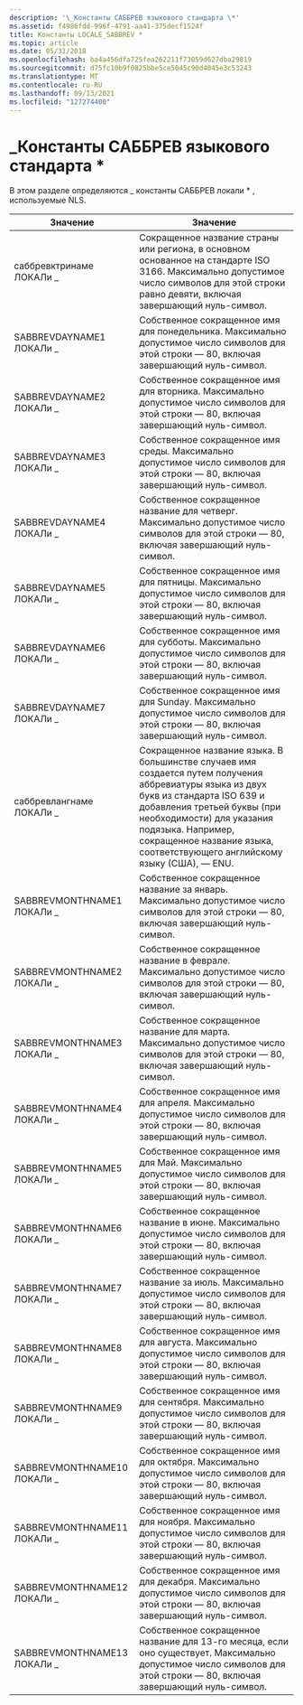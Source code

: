 ```yaml
---
description: '\_Константы САББРЕВ языкового стандарта \*'
ms.assetid: f4986fdd-996f-4791-aa41-375decf1524f
title: Константы LOCALE_SABBREV *
ms.topic: article
ms.date: 05/31/2018
ms.openlocfilehash: ba4a456dfa725fea262211f73059d627dba29819
ms.sourcegitcommit: d75fc10b9f0825bbe5ce5045c90d4045e3c53243
ms.translationtype: MT
ms.contentlocale: ru-RU
ms.lasthandoff: 09/13/2021
ms.locfileid: "127274400"
---
```

# <a name="locale_sabbrev-constants"></a>\_Константы САББРЕВ языкового стандарта \*

В этом разделе определяются \_ константы САББРЕВ локали \* , используемые NLS.



| Значение                      | Значение                                                                                                                                                                                                                                                                                                                          |
|----------------------------|----------------------------------------------------------------------------------------------------------------------------------------------------------------------------------------------------------------------------------------------------------------------------------------------------------------------------------|
| саббревктринаме ЛОКАЛи \_    | Сокращенное название страны или региона, в основном основанное на стандарте ISO 3166. Максимально допустимое число символов для этой строки равно девяти, включая завершающий нуль-символ.                                                                                                                                         |
| SABBREVDAYNAME1 ЛОКАЛи \_    | Собственное сокращенное имя для понедельника. Максимально допустимое число символов для этой строки — 80, включая завершающий нуль-символ.                                                                                                                                                                                      |
| SABBREVDAYNAME2 ЛОКАЛи \_    | Собственное сокращенное имя для вторника. Максимально допустимое число символов для этой строки — 80, включая завершающий нуль-символ.                                                                                                                                                                                     |
| SABBREVDAYNAME3 ЛОКАЛи \_    | Собственное сокращенное имя среды. Максимально допустимое число символов для этой строки — 80, включая завершающий нуль-символ.                                                                                                                                                                                   |
| SABBREVDAYNAME4 ЛОКАЛи \_    | Собственное сокращенное название для четверг. Максимально допустимое число символов для этой строки — 80, включая завершающий нуль-символ.                                                                                                                                                                                    |
| SABBREVDAYNAME5 ЛОКАЛи \_    | Собственное сокращенное имя для пятницы. Максимально допустимое число символов для этой строки — 80, включая завершающий нуль-символ.                                                                                                                                                                                      |
| SABBREVDAYNAME6 ЛОКАЛи \_    | Собственное сокращенное имя для субботы. Максимально допустимое число символов для этой строки — 80, включая завершающий нуль-символ.                                                                                                                                                                                    |
| SABBREVDAYNAME7 ЛОКАЛи \_    | Собственное сокращенное имя для Sunday. Максимально допустимое число символов для этой строки — 80, включая завершающий нуль-символ.                                                                                                                                                                                      |
| саббревлангнаме ЛОКАЛи \_    | Сокращенное название языка. В большинстве случаев имя создается путем получения аббревиатуры языка из двух букв из стандарта ISO 639 и добавления третьей буквы (при необходимости) для указания подязыка. Например, сокращенное название языка, соответствующего английскому языку (США), — ENU. |
| SABBREVMONTHNAME1 ЛОКАЛи \_  | Собственное сокращенное название за январь. Максимально допустимое число символов для этой строки — 80, включая завершающий нуль-символ.                                                                                                                                                                                     |
| SABBREVMONTHNAME2 ЛОКАЛи \_  | Собственное сокращенное название в феврале. Максимально допустимое число символов для этой строки — 80, включая завершающий нуль-символ.                                                                                                                                                                                    |
| SABBREVMONTHNAME3 ЛОКАЛи \_  | Собственное сокращенное название для марта. Максимально допустимое число символов для этой строки — 80, включая завершающий нуль-символ.                                                                                                                                                                                       |
| SABBREVMONTHNAME4 ЛОКАЛи \_  | Собственное сокращенное имя для апреля. Максимально допустимое число символов для этой строки — 80, включая завершающий нуль-символ.                                                                                                                                                                                       |
| SABBREVMONTHNAME5 ЛОКАЛи \_  | Собственное сокращенное имя для Май. Максимально допустимое число символов для этой строки — 80, включая завершающий нуль-символ.                                                                                                                                                                                         |
| SABBREVMONTHNAME6 ЛОКАЛи \_  | Собственное сокращенное название в июне. Максимально допустимое число символов для этой строки — 80, включая завершающий нуль-символ.                                                                                                                                                                                        |
| SABBREVMONTHNAME7 ЛОКАЛи \_  | Собственное сокращенное название за июль. Максимально допустимое число символов для этой строки — 80, включая завершающий нуль-символ.                                                                                                                                                                                        |
| SABBREVMONTHNAME8 ЛОКАЛи \_  | Собственное сокращенное имя для августа. Максимально допустимое число символов для этой строки — 80, включая завершающий нуль-символ.                                                                                                                                                                                      |
| SABBREVMONTHNAME9 ЛОКАЛи \_  | Собственное сокращенное имя для сентября. Максимально допустимое число символов для этой строки — 80, включая завершающий нуль-символ.                                                                                                                                                                                   |
| SABBREVMONTHNAME10 ЛОКАЛи \_ | Собственное сокращенное имя для октября. Максимально допустимое число символов для этой строки — 80, включая завершающий нуль-символ.                                                                                                                                                                                     |
| SABBREVMONTHNAME11 ЛОКАЛи \_ | Собственное сокращенное имя для ноября. Максимально допустимое число символов для этой строки — 80, включая завершающий нуль-символ.                                                                                                                                                                                    |
| SABBREVMONTHNAME12 ЛОКАЛи \_ | Собственное сокращенное имя для декабря. Максимально допустимое число символов для этой строки — 80, включая завершающий нуль-символ.                                                                                                                                                                                    |
| SABBREVMONTHNAME13 ЛОКАЛи \_ | Собственное сокращенное название для 13-го месяца, если оно существует. Максимально допустимое число символов для этой строки — 80, включая завершающий нуль-символ.                                                                                                                                                                  |



 

 

 



